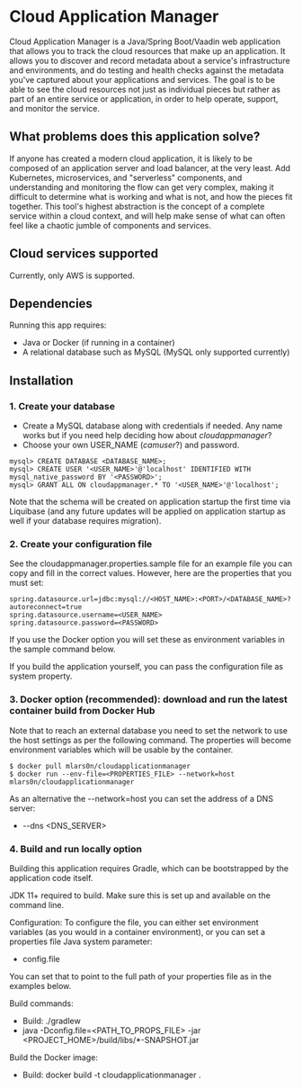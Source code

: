 # Cloud Application Manager #
Cloud Application Manager is a Java/Spring Boot/Vaadin web application that allows you to track the cloud resources that 
make up an application. It allows you to discover and record metadata about a service's infrastructure and environments, 
and do testing and health checks against the metadata you've captured about your applications and services. The goal is to 
be able to see the cloud resources not just as individual pieces but rather as part of an entire service or application, in 
order to help operate, support, and monitor the service.

## What problems does this application solve? ##

If anyone has created a modern cloud application, it is likely to be composed of an application server and load balancer, at 
the very least. Add Kubernetes, microservices, and "serverless" components, and understanding and monitoring the flow
can get very complex, making it difficult to determine what is working and what is not, and how the pieces fit together. This 
tool's highest abstraction is the concept of a complete service within a cloud context, and will help make sense of what can 
often feel like a chaotic jumble of components and services.

## Cloud services supported ##

Currently, only AWS is supported.

## Dependencies ##

Running this app requires:
* Java or Docker (if running in a container)
* A relational database such as MySQL (MySQL only supported currently)

## Installation ##

### 1. Create your database ###

* Create a MySQL database along with credentials if needed. Any name works but if you need help deciding how about _cloudappmanager_?
* Choose your own USER_NAME (_camuser_?) and password.

```shell
mysql> CREATE DATABASE <DATABASE_NAME>;
mysql> CREATE USER '<USER_NAME>'@'localhost' IDENTIFIED WITH mysql_native_password BY '<PASSWORD>';
mysql> GRANT ALL ON cloudappmanager.* TO '<USER_NAME>'@'localhost';
```

Note that the schema will be created on application startup the first time via Liquibase 
(and any future updates will be applied on application startup as well if your database requires migration).

### 2. Create your configuration file ###
See the cloudappmanager.properties.sample file for an example file you can copy and fill in the correct
values. However, here are the properties that you must set:
```properties
spring.datasource.url=jdbc:mysql://<HOST_NAME>:<PORT>/<DATABASE_NAME>?autoreconnect=true 
spring.datasource.username=<USER_NAME>
spring.datasource.password=<PASSWORD>
```

If you use the Docker option you will set these as environment variables in the sample command below.

If you build the application yourself, you can pass the configuration file as system property.

### 3. Docker option (recommended): download and run the latest container build from Docker Hub ###

Note that to reach an external database you need to set the network to use the host settings as per the 
following command. The properties will become environment variables which will be usable by the container.


```shell
$ docker pull mlars0n/cloudapplicationmanager
$ docker run --env-file=<PROPERTIES_FILE> --network=host mlars0n/cloudapplicationmanager
```

As an alternative the --network=host you can set the address of a DNS server:
* --dns <DNS_SERVER>

### 4. Build and run locally option ###
Building this application requires Gradle, which can be bootstrapped by the application code itself.

JDK 11+ required to build. Make sure this is set up and available on the command line.

Configuration: To configure the file, you can either set environment variables (as you would in a container environment),
or you can set a properties file Java system parameter:
* config.file

You can set that to point to the full path of your properties file as in the examples below.

Build commands:

* Build: ./gradlew
* java  -Dconfig.file=<PATH_TO_PROPS_FILE> -jar <PROJECT_HOME>/build/libs/*-SNAPSHOT.jar

Build the Docker image:
* Build: docker build -t cloudapplicationmanager .
    

